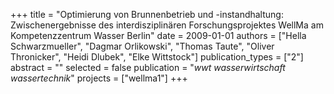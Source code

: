 +++
title = "Optimierung von Brunnenbetrieb und -instandhaltung: Zwischenergebnisse des interdisziplinären Forschungsprojektes WellMa am Kompetenzzentrum Wasser Berlin"
date = 2009-01-01
authors = ["Hella Schwarzmueller", "Dagmar Orlikowski", "Thomas Taute", "Oliver Thronicker", "Heidi Dlubek", "Elke Wittstock"]
publication_types = ["2"]
abstract = ""
selected = false
publication = "*wwt wasserwirtschaft wassertechnik*"
projects = ["wellma1"]
+++

